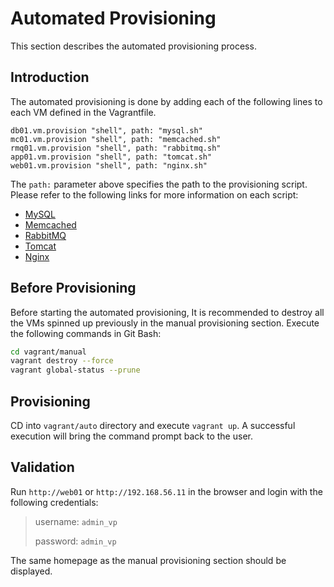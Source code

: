 # Automated Provisioning

This section describes the automated provisioning process.

## Introduction

The automated provisioning is done by adding each of the following lines to each VM defined in the Vagrantfile.

```vagrant
db01.vm.provision "shell", path: "mysql.sh"
mc01.vm.provision "shell", path: "memcached.sh"
rmq01.vm.provision "shell", path: "rabbitmq.sh"
app01.vm.provision "shell", path: "tomcat.sh"
web01.vm.provision "shell", path: "nginx.sh"
```

The `path:` parameter above specifies the path to the provisioning script. Please refer to the following links for more information on each script:

- [MySQL](mysql.sh)
- [Memcached](memcached.sh)
- [RabbitMQ](rabbitmq.sh)
- [Tomcat](tomcat.sh)
- [Nginx](nginx.sh)

## Before Provisioning

Before starting the automated provisioning, It is recommended to destroy all the VMs spinned up previously in the manual provisioning section. Execute the following commands in Git Bash:


```bash
cd vagrant/manual
vagrant destroy --force
vagrant global-status --prune
```

## Provisioning

CD into `vagrant/auto` directory and execute `vagrant up`. A successful execution will bring the command prompt back to the user.


## Validation

Run `http://web01` or `http://192.168.56.11` in the browser and login with the following credentials:

> username: `admin_vp`
> 
> password: `admin_vp`


The same homepage as the manual provisioning section should be displayed.
